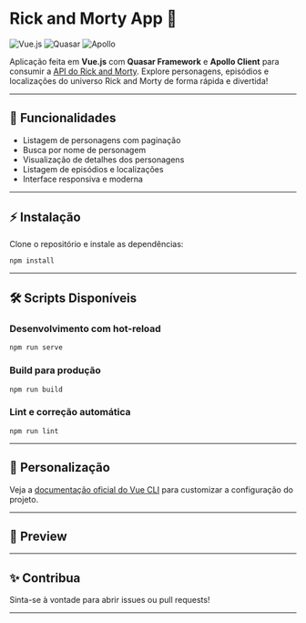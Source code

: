 # Rick and Morty App 🚀

![Vue.js](https://img.shields.io/badge/Vue.js-35495E?style=for-the-badge&logo=vue.js&logoColor=4FC08D)
![Quasar](https://img.shields.io/badge/Quasar-1976D2?style=for-the-badge&logo=quasar&logoColor=white)
![Apollo](https://img.shields.io/badge/Apollo-311C87?style=for-the-badge&logo=apollo-graphql&logoColor=white)

Aplicação feita em **Vue.js** com **Quasar Framework** e **Apollo Client** para consumir a [API do Rick and Morty](https://rickandmortyapi.com/). Explore personagens, episódios e localizações do universo Rick and Morty de forma rápida e divertida!

---

## 🚩 Funcionalidades

- Listagem de personagens com paginação
- Busca por nome de personagem
- Visualização de detalhes dos personagens
- Listagem de episódios e localizações
- Interface responsiva e moderna

---

## ⚡ Instalação

Clone o repositório e instale as dependências:

```
npm install
```

---

## 🛠️ Scripts Disponíveis

### Desenvolvimento com hot-reload
```
npm run serve
```

### Build para produção
```
npm run build
```

### Lint e correção automática
```
npm run lint
```

---

## 🔧 Personalização

Veja a [documentação oficial do Vue CLI](https://cli.vuejs.org/config/) para customizar a configuração do projeto.

---

## 📸 Preview

<!-- Adicione aqui um screenshot do app, se desejar -->
<!-- ![Screenshot](./screenshot.png) -->

---

## ✨ Contribua

Sinta-se à vontade para abrir issues ou pull requests!

---
